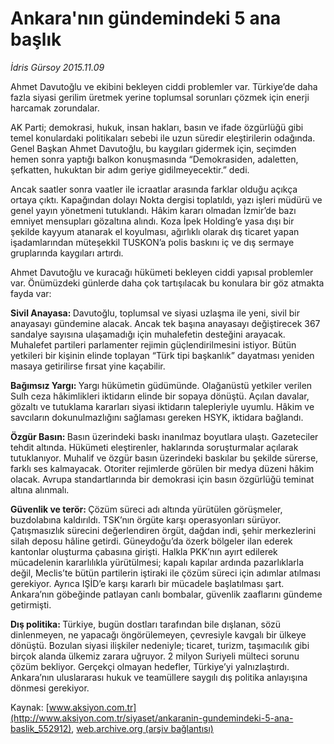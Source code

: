 # Ankara'nın gündemindeki 5 ana başlık

*İdris Gürsoy 2015.11.09*

<div class="pNewsDetailMainContent ctx_content" itemprop="articleBody">
 <p>
  Ahmet Davutoğlu ve ekibini bekleyen ciddi problemler var. Türkiye’de daha fazla siyasi gerilim üretmek yerine toplumsal sorunları çözmek için enerji harcamak zorundalar.
 </p>
 <p>
  AK Parti; demokrasi, hukuk, insan hakları, basın ve ifade özgürlüğü gibi temel konulardaki politikaları sebebi ile uzun süredir eleştirilerin odağında. Genel Başkan Ahmet Davutoğlu, bu kaygıları gidermek için, seçimden hemen sonra yaptığı balkon konuşmasında “Demokrasiden, adaletten, şefkatten, hukuktan bir adım geriye gidilmeyecektir.” dedi.
 </p>
 <p>
  Ancak saatler sonra vaatler ile icraatlar arasında farklar olduğu açıkça ortaya çıktı. Kapağından dolayı Nokta dergisi toplatıldı, yazı işleri müdürü ve genel yayın yönetmeni tutuklandı. Hâkim kararı olmadan İzmir’de bazı emniyet mensupları gözaltına alındı. Koza İpek Holding’e yasa dışı bir şekilde kayyum atanarak el koyulması, ağırlıklı olarak dış ticaret yapan işadamlarından müteşekkil TUSKON’a polis baskını iç ve dış sermaye gruplarında kaygıları artırdı.
 </p>
 <p>
  Ahmet Davutoğlu ve kuracağı hükümeti bekleyen ciddi yapısal problemler var. Önümüzdeki günlerde daha çok tartışılacak bu konulara bir göz atmakta fayda var:
 </p>
 <p>
  <strong>
   Sivil Anayasa:
  </strong>
  Davutoğlu, toplumsal ve siyasi uzlaşma ile yeni, sivil bir anayasayı gündemine alacak. Ancak tek başına anayasayı değiştirecek 367 sandalye sayısına ulaşamadığı için muhalefetin desteğini arayacak. Muhalefet partileri parlamenter rejimin güçlendirilmesini istiyor. Bütün yetkileri bir kişinin elinde toplayan “Türk tipi başkanlık” dayatması yeniden masaya getirilirse fırsat yine kaçabilir.
 </p>
 <p>
  <strong>
   Bağımsız Yargı:
  </strong>
  Yargı hükümetin güdümünde. Olağanüstü yetkiler verilen Sulh ceza hâkimlikleri iktidarın elinde bir sopaya dönüştü. Açılan davalar, gözaltı ve tutuklama kararları siyasi iktidarın talepleriyle uyumlu. Hâkim ve savcıların dokunulmazlığını sağlaması gereken HSYK, iktidara bağlandı.
 </p>
 <p>
  <strong>
   Özgür Basın:
  </strong>
  Basın üzerindeki baskı inanılmaz boyutlara ulaştı. Gazeteciler tehdit altında. Hükümeti eleştirenler, haklarında soruşturmalar açılarak tutuklanıyor. Muhalif ve özgür basın üzerindeki baskılar bu şekilde sürerse, farklı ses kalmayacak. Otoriter rejimlerde görülen bir medya düzeni hâkim olacak. Avrupa standartlarında bir demokrasi için basın özgürlüğü teminat altına alınmalı.
 </p>
 <p>
  <strong>
   Güvenlik ve terör:
  </strong>
  Çözüm süreci adı altında yürütülen görüşmeler, buzdolabına kaldırıldı. TSK’nın örgüte karşı operasyonları sürüyor. Çatışmasızlık sürecini değerlendiren örgüt, dağdan indi, şehir merkezlerini silah deposu hâline getirdi. Güneydoğu’da özerk bölgeler ilan ederek kantonlar oluşturma çabasına girişti. Halkla PKK’nın ayırt edilerek mücadelenin kararlılıkla yürütülmesi; kapalı kapılar ardında pazarlıklarla değil, Meclis’te bütün partilerin iştiraki ile çözüm süreci için adımlar atılması gerekiyor. Ayrıca IŞİD’e karşı kararlı bir mücadele başlatılması şart. Ankara’nın göbeğinde patlayan canlı bombalar, güvenlik zaaflarını gündeme getirmişti.
 </p>
 <p>
  <strong>
   Dış politika:
  </strong>
  Türkiye, bugün dostları tarafından bile dışlanan, sözü dinlenmeyen, ne yapacağı öngörülemeyen, çevresiyle kavgalı bir ülkeye dönüştü. Bozulan siyasi ilişkiler nedeniyle; ticaret, turizm, taşımacılık gibi birçok alanda ülkemiz zarara uğruyor. 2 milyon Suriyeli mülteci sorunu çözüm bekliyor. Gerçekçi olmayan hedefler, Türkiye’yi yalnızlaştırdı. Ankara’nın uluslararası hukuk ve teamüllere saygılı dış politika anlayışına dönmesi gerekiyor.
 </p>
</div>


Kaynak: [www.aksiyon.com.tr](http://www.aksiyon.com.tr/siyaset/ankaranin-gundemindeki-5-ana-baslik_552912), [web.archive.org (arşiv bağlantısı)](http://web.archive.org/web/20160208061918/http://www.aksiyon.com.tr/siyaset/ankaranin-gundemindeki-5-ana-baslik_552912)
